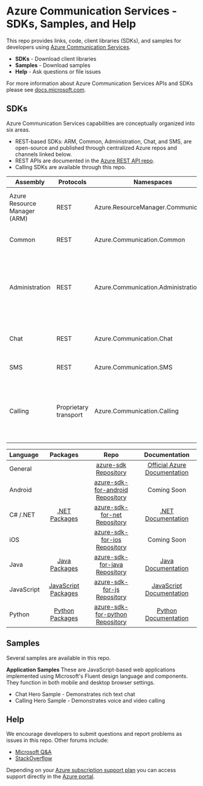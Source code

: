 # Azure Communication Services - SDKs, Samples, and Help
This repo provides links, code, client libraries (SDKs), and samples for developers using [Azure Communication Services](https://azure.microsoft.com/en-us/services/azure-communication-services/).

- **SDKs** - Download client libraries
- **Samples** - Download samples
- **Help** - Ask questions or file issues

For more information about Azure Communication Services APIs and SDKs please see [docs.microsoft.com](https://aka.ms/spooldocs).

## SDKs

Azure Communication Services capabilities are conceptually organized into six areas. 
- REST-based SDKs: ARM, Common, Administration, Chat, and SMS, are open-source and published through centralized Azure repos and channels linked below. 
- REST APIs are documented in the [Azure REST API repo](https://github.com/Azure/azure-rest-api-specs).
- Calling SDKs are available through this repo. 


| Assembly               | Protocols             | Namespaces                          | Capabilities                                                      |
| ---------------------- | --------------------- | ----------------------------------- | -------------------------------------------------------------------------------------------------- |
| Azure Resource Manager (ARM)| REST             | Azure.ResourceManager.Communication | Provision and manage Communication Services resources             |
| Common                 | REST                  | Azure.Communication.Common          | Provides base types for other client libraries |
| Administration         | REST                  | Azure.Communication.Administration  | Manage users, access tokens, and phone numbers, allocate standards-compliant STUN and TURN servers |
| Chat                   | REST                  | Azure.Communication.Chat            | Add real-time text based chat to your applications  |
| SMS                    | REST                  | Azure.Communication.SMS             | Send and receive SMS messages |
| Calling                | Proprietary transport | Azure.Communication.Calling         | Leverage voice, video, screen-sharing, and other real-time data communication capabilities          |


| Language    | Packages             | Repo                             | Documentation                    |
|:------------|:--------------------:|:--------------------------------:|:--------------------------------:|
| General     |                      |[azure-sdk Repository](https://github.com/Azure/azure-sdk)            | [Official Azure Documentation](http://aka.ms/azure-sdk-docs)   |
| Android     |                      |[azure-sdk-for-android Repository](https://github.com/Azure/azure-sdk-for-android)| Coming Soon                      |
| C# /.NET    |[.NET Packages](https://azure.github.io/azure-sdk/releases/latest/dotnet.html)       |[azure-sdk-for-net Repository](https://github.com/Azure/azure-sdk-for-net)    | [.NET Documentation](http://aka.ms/net-docs)             |
| iOS         |                      |[azure-sdk-for-ios Repository](https://github.com/Azure/azure-sdk-for-ios)    | Coming Soon                      |
| Java        |[Java Packages](https://azure.github.io/azure-sdk/releases/latest/java.html)      |[azure-sdk-for-java Repository](https://github.com/Azure/azure-sdk-for-java)   | [Java Documentation](http://aka.ms/java-docs)             |
| JavaScript  |[JavaScript Packages](https://azure.github.io/azure-sdk/releases/latest/js.html)|[azure-sdk-for-js Repository](https://github.com/Azure/azure-sdk-for-js)     | [JavaScript Documentation](http://aka.ms/js-docs)       |
| Python      |[Python Packages](https://azure.github.io/azure-sdk/releases/latest/python.html)    |[azure-sdk-for-python Repository](https://github.com/Azure/azure-sdk-for-python) | [Python Documentation](https://aka.ms/python-docs)           |

## Samples

Several samples are available in this repo.

**Application Samples**
These are JavaScript-based web applications implemented using Microsoft's Fluent design language and components. They function in both mobile and desktop browser settings.

- Chat Hero Sample - Demonstrates rich text chat
- Calling Hero Sample - Demonstrates voice and video calling

## Help

We encourage developers to submit questions and report problems as issues in this repo. Other forums include:

- [Microsoft Q&A](https://docs.microsoft.com/en-us/answers/index.html)
- [StackOverflow](https://stackoverflow.com/questions/tagged/azure+communication)

Depending on your [Azure subscription support plan](https://azure.microsoft.com/support/plans/) you can access support directly in the [Azure portal](https://azure.microsoft.com/en-us/support/create-ticket/).
